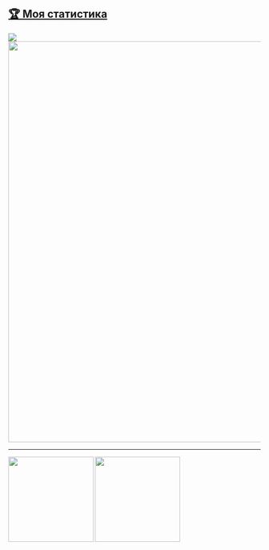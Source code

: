 <a href="https://github.com/ryo-ma/github-profile-trophy"><h2>🏆 Моя статистика</h2></a><img src="https://komarev.com/ghpvc/?username=buninsil&color=blueviolet&style=flat-square"/>
<a href="https://github.com/ryo-ma/github-profile-trophy">
  <img width=800 src="https://github-profile-trophy.vercel.app/?username=BuninSil&theme=radical&column=9&theme=gruvbox&no-frame=true"/>
</a>


---

<div>
  <img height="170" align="left" src="https://github-readme-stats.vercel.app/api?username=buninsil&theme=radical&count_private=true&include_all_commits=true&hide_border=true" />
  <img height="170" src="https://github-readme-stats.vercel.app/api/top-langs/?username=BuninSil&layout=compact&theme=radical&hide_border=true" />
</div>

